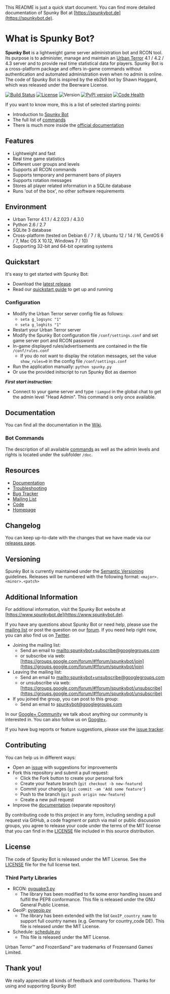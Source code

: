 This README is just a quick start document. You can find more detailed documentation of Spunky Bot at [https://spunkybot.de](https://spunkybot.de).

# What is Spunky Bot?

**Spunky Bot** is a lightweight game server administration bot and RCON tool.
Its purpose is to administer, manage and maintain an [Urban Terror](http://www.urbanterror.info) 4.1 / 4.2 / 4.3 server and to provide real time statistical data for players.
Spunky Bot is a cross-platform package and offers in-game commands without authentication and automated administration even when no admin is online.
The code of Spunky Bot is inspired by the eb2k9 bot by Shawn Haggard, which was released under the Beerware License.

[![Build Status](https://travis-ci.org/SpunkyBot/spunkybot.png?branch=master)](https://travis-ci.org/SpunkyBot/spunkybot)
[![License](https://img.shields.io/badge/license-MIT-blue.svg)](https://github.com/SpunkyBot/spunkybot/blob/master/LICENSE)
![Version](https://img.shields.io/badge/version-1.7.0-orange.svg)
[![PyPI version](https://img.shields.io/pypi/v/spunkybot.svg)](https://pypi.python.org/pypi/spunkybot)
[![Code Health](https://landscape.io/github/SpunkyBot/spunkybot/master/landscape.svg)](https://landscape.io/github/SpunkyBot/spunkybot/master)

If you want to know more, this is a list of selected starting points:

* Introduction to [Spunky Bot](https://spunkybot.de)
* The full list of [commands](https://github.com/SpunkyBot/spunkybot/blob/master/doc/Commands.md)
* There is much more inside the [official documentation](https://github.com/SpunkyBot/spunkybot/wiki)


## Features
- Lightweight and fast
- Real time game statistics
- Different user groups and levels
- Supports all RCON commands
- Supports temporary and permanent bans of players
- Supports rotation messages
- Stores all player related information in a SQLite database
- Runs 'out of the box', no other software requirements


## Environment
- Urban Terror 4.1.1 / 4.2.023 / 4.3.0
- Python 2.6 / 2.7
- SQLite 3 database
- Cross-platform (tested on Debian 6 / 7 / 8, Ubuntu 12 / 14 / 16, CentOS 6 / 7, Mac OS X 10.12, Windows 7 / 10)
- Supporting 32-bit and 64-bit operating systems


## Quickstart
It's easy to get started with Spunky Bot:

- Download the [latest release](https://spunkybot.de/#download)
- Read our [quickstart guide](https://spunkybot.de/#get-started) to get up and running

### Configuration
- Modify the Urban Terror server config file as follows:
	- `seta g_logsync "1"`
	- `seta g_loghits "1"`
- Restart your Urban Terror server
- Modify the Spunky Bot configuration file `/conf/settings.conf` and set game server port and RCON password
- In-game displayed rules/advertisements are contained in the file `/conf/rules.conf`
	- If you do not want to display the rotation messages, set the value `show_rules=0` in the config file `/conf/settings.conf`
- Run the application manually: `python spunky.py`
- Or use the provided initscript to run Spunky Bot as daemon

**_First start instruction:_**

- Connect to your game server and type `!iamgod` in the global chat to get the admin level "Head Admin". This command is only once available.


## Documentation
You can find all the documentation in the [Wiki](https://github.com/SpunkyBot/spunkybot/wiki).

### Bot Commands
The description of all available [commands](https://github.com/SpunkyBot/spunkybot/blob/master/doc/Commands.md) as well as the admin levels and rights is located under the subfolder `/doc`.


## Resources
* [Documentation](https://github.com/SpunkyBot/spunkybot/wiki)
* [Troubleshooting](https://github.com/SpunkyBot/spunkybot/wiki/Troubleshooting)
* [Bug Tracker](https://github.com/SpunkyBot/spunkybot/issues)
* [Mailing List](https://groups.google.com/group/spunkybot)
* [Code](https://github.com/SpunkyBot/spunkybot)
* [Homepage](https://spunkybot.de)


## Changelog
You can keep up-to-date with the changes that we have made via our [releases page](https://github.com/Spunkybot/spunkybot/releases).


## Versioning
Spunky Bot is currently maintained under the [Semantic Versioning](http://semver.org) guidelines. Releases will be numbered with the following format: `<major>.<minor>.<patch>`


## Additional Information
For additional information, visit the Spunky Bot website at [https://www.spunkybot.de](https://www.spunkybot.de).

If you have any questions about Spunky Bot or need help, please use the [mailing list](https://groups.google.com/group/spunkybot) or post the question on our [forum](http://forum.spunkybot.de). If you need help right now, you can also find us on [Twitter](https://twitter.com/spunkybot).

* Joining the mailing list:
	* Send an email to <mailto:spunkybot+subscribe@googlegroups.com>
	* or subscribe via web: [https://groups.google.com/forum/#!forum/spunkybot/join](https://groups.google.com/forum/#!forum/spunkybot/join)
* Leaving the mailing list:
	* Send an email to <mailto:spunkybot+unsubscribe@googlegroups.com>
	* or unsubscribe via web: [https://groups.google.com/forum/#!forum/spunkybot/unsubscribe](https://groups.google.com/forum/#!forum/spunkybot/unsubscribe)
* If you joined the group, you can post to this group:
	* Send an email to <spunkybot@googlegroups.com>

In our [Google+ Community](https://plus.google.com/communities/116728939500870368885) we talk about anything our community is interested in. You can also follow us on [Google+](https://plus.google.com/106857192050943115434).

If you have bug reports or feature suggestions, please use the [issue tracker](https://github.com/SpunkyBot/spunkybot/issues?state=open).


## Contributing
You can help us in different ways:

* Open an [issue](https://github.com/SpunkyBot/spunkybot/issues) with suggestions for improvements
* Fork this repository and submit a pull request:
	* Click the Fork button to create your personal fork 
	* Create your feature branch (`git checkout -b new-feature`)
	* Commit your changes (`git commit -am 'Add some feature'`)
	* Push to the branch (`git push origin new-feature`)
	* Create a new pull request
* Improve the [documentation](https://github.com/SpunkyBot/spunkybot-docs) (separate repository)

By contributing code to this project in any form, including sending a pull request via GitHub, a code fragment or patch via mail or public discussion groups, you agree to release your code under the terms of the MIT license that you can find in the [LICENSE](https://github.com/SpunkyBot/spunkybot/blob/master/LICENSE) file included in this source distribution.


## License
The code of Spunky Bot is released under the MIT License. See the [LICENSE](https://github.com/SpunkyBot/spunkybot/blob/master/LICENSE) file for the full license text.


### Third Party Libraries
 - RCON: [pyquake3.py](https://github.com/urthub/pyquake3)
	- The library has been modified to fix some error handling issues and fulfill the PEP8 conformance. This file is released under the GNU General Public License.
 - GeoIP: [pygeoip.py](https://github.com/urthub/pygeoip)
	- The library has been extended with the list `GeoIP_country_name` to support full country names (e.g. Germany for country_code DE). This file is released under the MIT License.
 - Schedule: [schedule.py](https://github.com/dbader/schedule)
	- This file is released under the MIT License. 

Urban Terror™ and FrozenSand™ are trademarks of Frozensand Games Limited.


## Thank you!
We really appreciate all kinds of feedback and contributions. Thanks for using and supporting Spunky Bot!